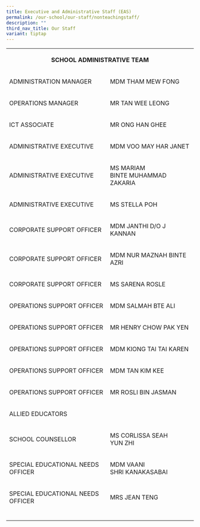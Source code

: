 ```yaml
---
title: Executive and Administrative Staff (EAS)
permalink: /our-school/our-staff/nonteachingstaff/
description: ""
third_nav_title: Our Staff
variant: tiptap
---
```

<table>
<tbody>
<tr>
<th rowspan="1" colspan="2">
<p>SCHOOL ADMINISTRATIVE TEAM</p>
</th>
</tr>
<tr>
<td rowspan="1" colspan="1">
<p>ADMINISTRATION&nbsp;MANAGER</p>
</td>
<td rowspan="1" colspan="1">
<p>MDM THAM MEW FONG</p>
</td>
</tr>
<tr>
<td rowspan="1" colspan="1">
<p>OPERATIONS MANAGER</p>
</td>
<td rowspan="1" colspan="1">
<p>MR TAN WEE LEONG</p>
</td>
</tr>
<tr>
<td rowspan="1" colspan="1">
<p>ICT ASSOCIATE</p>
</td>
<td rowspan="1" colspan="1">
<p>MR ONG HAN GHEE</p>
</td>
</tr>
<tr>
<td rowspan="1" colspan="1">
<p>ADMINISTRATIVE EXECUTIVE</p>
</td>
<td rowspan="1" colspan="1">
<p>MDM VOO MAY HAR JANET</p>
</td>
</tr>
<tr>
<td rowspan="1" colspan="1">
<p>ADMINISTRATIVE EXECUTIVE</p>
</td>
<td rowspan="1" colspan="1">
<p>MS MARIAM BINTE&nbsp;MUHAMMAD ZAKARIA</p>
</td>
</tr>
<tr>
<td rowspan="1" colspan="1">
<p>ADMINISTRATIVE EXECUTIVE</p>
</td>
<td rowspan="1" colspan="1">
<p>MS STELLA POH</p>
</td>
</tr>
<tr>
<td rowspan="1" colspan="1">
<p>CORPORATE SUPPORT OFFICER</p>
</td>
<td rowspan="1" colspan="1">
<p>MDM JANTHI D/O J KANNAN</p>
</td>
</tr>
<tr>
<td rowspan="1" colspan="1">
<p>CORPORATE SUPPORT OFFICER</p>
</td>
<td rowspan="1" colspan="1">
<p>MDM NUR MAZNAH BINTE AZRI</p>
</td>
</tr>
<tr>
<td rowspan="1" colspan="1">
<p>CORPORATE SUPPORT OFFICER</p>
</td>
<td rowspan="1" colspan="1">
<p>MS SARENA ROSLE</p>
</td>
</tr>
<tr>
<td rowspan="1" colspan="1">
<p>OPERATIONS SUPPORT OFFICER</p>
</td>
<td rowspan="1" colspan="1">
<p>MDM SALMAH BTE ALI</p>
</td>
</tr>
<tr>
<td rowspan="1" colspan="1">
<p>OPERATIONS SUPPORT OFFICER</p>
</td>
<td rowspan="1" colspan="1">
<p>MR HENRY CHOW PAK YEN</p>
</td>
</tr>
<tr>
<td rowspan="1" colspan="1">
<p>OPERATIONS SUPPORT OFFICER</p>
</td>
<td rowspan="1" colspan="1">
<p>MDM KIONG TAI TAI KAREN</p>
</td>
</tr>
<tr>
<td rowspan="1" colspan="1">
<p>OPERATIONS SUPPORT OFFICER</p>
</td>
<td rowspan="1" colspan="1">
<p>MDM TAN KIM KEE</p>
</td>
</tr>
<tr>
<td rowspan="1" colspan="1">
<p>OPERATIONS SUPPORT OFFICER</p>
</td>
<td rowspan="1" colspan="1">
<p>MR ROSLI BIN JASMAN</p>
</td>
</tr>
<tr>
<td rowspan="1" colspan="2">
<p>ALLIED EDUCATORS</p>
</td>
</tr>
<tr>
<td rowspan="1" colspan="1">
<p>SCHOOL&nbsp;COUNSELLOR</p>
</td>
<td rowspan="1" colspan="1">
<p>MS CORLISSA SEAH YUN&nbsp;ZHI</p>
</td>
</tr>
<tr>
<td rowspan="1" colspan="1">
<p>SPECIAL&nbsp;EDUCATIONAL NEEDS OFFICER</p>
</td>
<td rowspan="1" colspan="1">
<p>MDM VAANI SHRI&nbsp;KANAKASABAI</p>
</td>
</tr>
<tr>
<td rowspan="1" colspan="1">
<p>SPECIAL&nbsp;EDUCATIONAL NEEDS OFFICER</p>
</td>
<td rowspan="1" colspan="1">
<p>MRS JEAN TENG</p>
</td>
</tr>
<tr>
<td rowspan="1" colspan="1">
<p></p>
</td>
<td rowspan="1" colspan="1">
<p></p>
</td>
</tr>
</tbody>
</table>
<p></p>